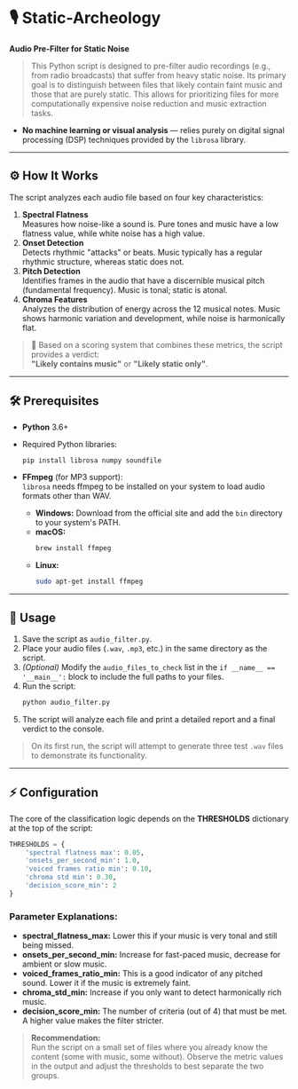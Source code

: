 # 🎙️ Static-Archeology

**Audio Pre-Filter for Static Noise**

> This Python script is designed to pre-filter audio recordings (e.g., from radio broadcasts) that suffer from heavy static noise. Its primary goal is to distinguish between files that likely contain faint music and those that are purely static. This allows for prioritizing files for more computationally expensive noise reduction and music extraction tasks.

- **No machine learning or visual analysis** — relies purely on digital signal processing (DSP) techniques provided by the `librosa` library.

---

## ⚙️ How It Works

The script analyzes each audio file based on four key characteristics:

1. **Spectral Flatness**  
   Measures how noise-like a sound is. Pure tones and music have a low flatness value, while white noise has a high value.
2. **Onset Detection**  
   Detects rhythmic "attacks" or beats. Music typically has a regular rhythmic structure, whereas static does not.
3. **Pitch Detection**  
   Identifies frames in the audio that have a discernible musical pitch (fundamental frequency). Music is tonal; static is atonal.
4. **Chroma Features**  
   Analyzes the distribution of energy across the 12 musical notes. Music shows harmonic variation and development, while noise is harmonically flat.

> 📝 Based on a scoring system that combines these metrics, the script provides a verdict:  
> **"Likely contains music"** or **"Likely static only"**.

---

## 🛠️ Prerequisites

- **Python** 3.6+
- Required Python libraries:
  ```bash
  pip install librosa numpy soundfile
  ```
- **FFmpeg** (for MP3 support):  
  `librosa` needs ffmpeg to be installed on your system to load audio formats other than WAV.

  - **Windows:** Download from the official site and add the `bin` directory to your system's PATH.
  - **macOS:**
    ```bash
    brew install ffmpeg
    ```
  - **Linux:**
    ```bash
    sudo apt-get install ffmpeg
    ```

---

## 🚀 Usage

1. Save the script as `audio_filter.py`.
2. Place your audio files (`.wav`, `.mp3`, etc.) in the same directory as the script.
3. *(Optional)* Modify the `audio_files_to_check` list in the `if __name__ == '__main__':` block to include the full paths to your files.
4. Run the script:
   ```bash
   python audio_filter.py
   ```
5. The script will analyze each file and print a detailed report and a final verdict to the console.

> On its first run, the script will attempt to generate three test `.wav` files to demonstrate its functionality.

---

## ⚡ Configuration

The core of the classification logic depends on the **THRESHOLDS** dictionary at the top of the script:

```python
THRESHOLDS = {
    'spectral flatness max': 0.05,
    'onsets_per_second_min': 1.0,
    'voiced frames ratio min': 0.10,
    'chroma std min': 0.30,
    'decision_score_min': 2
}
```

### Parameter Explanations:

- **spectral_flatness_max:** Lower this if your music is very tonal and still being missed.
- **onsets_per_second_min:** Increase for fast-paced music, decrease for ambient or slow music.
- **voiced_frames_ratio_min:** This is a good indicator of any pitched sound. Lower it if the music is extremely faint.
- **chroma_std_min:** Increase if you only want to detect harmonically rich music.
- **decision_score_min:** The number of criteria (out of 4) that must be met. A higher value makes the filter stricter.

> **Recommendation:**  
> Run the script on a small set of files where you already know the content (some with music, some without). Observe the metric values in the output and adjust the thresholds to best separate the two groups.